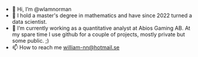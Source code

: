 - 👋 Hi, I’m @wlamnorman
- 👀 I hold a master's degree in mathematics and have since 2022 turned a data scientist. 
- 🌱 I’m currently working as a quantitative analyst at Abios Gaming AB. At my spare time I use github for a couple of projects, mostly private but some public. ;)
- 📫 How to reach me william-nn@hotmail.se

<!---
wlamnorman/wlamnorman is a ✨ special ✨ repository because its `README.md` (this file) appears on your GitHub profile.
You can click the Preview link to take a look at your changes.
--->
